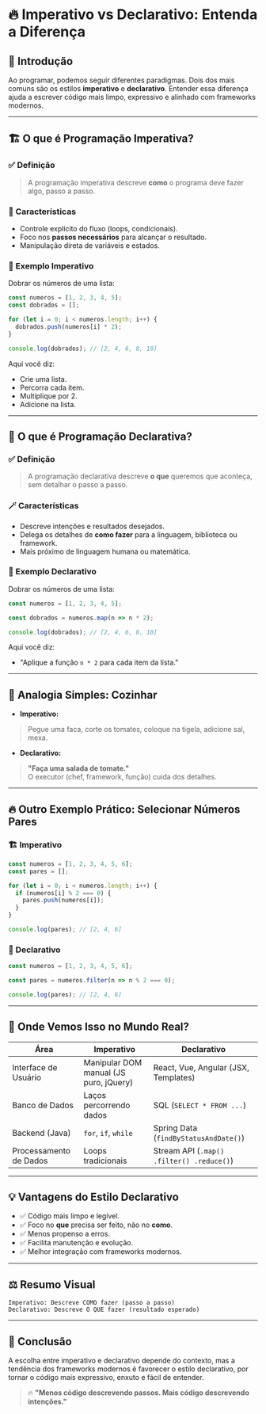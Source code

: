 
# 🔥 Imperativo vs Declarativo: Entenda a Diferença

## 🧠 Introdução

Ao programar, podemos seguir diferentes paradigmas. Dois dos mais comuns são os estilos **imperativo** e **declarativo**. Entender essa diferença ajuda a escrever código mais limpo, expressivo e alinhado com frameworks modernos.

---

## 🏗️ O que é Programação Imperativa?

### ✅ Definição

> A programação imperativa descreve **como** o programa deve fazer algo, passo a passo.

### 🔧 Características
- Controle explícito do fluxo (loops, condicionais).
- Foco nos **passos necessários** para alcançar o resultado.
- Manipulação direta de variáveis e estados.

### 🚀 Exemplo Imperativo

Dobrar os números de uma lista:

```javascript
const numeros = [1, 2, 3, 4, 5];
const dobrados = [];

for (let i = 0; i < numeros.length; i++) {
  dobrados.push(numeros[i] * 2);
}

console.log(dobrados); // [2, 4, 6, 8, 10]
```

Aqui você diz:
- Crie uma lista.
- Percorra cada item.
- Multiplique por 2.
- Adicione na lista.

---

## 🌟 O que é Programação Declarativa?

### ✅ Definição

> A programação declarativa descreve **o que** queremos que aconteça, sem detalhar o passo a passo.

### 🪄 Características
- Descreve intenções e resultados desejados.
- Delega os detalhes de **como fazer** para a linguagem, biblioteca ou framework.
- Mais próximo de linguagem humana ou matemática.

### 🚀 Exemplo Declarativo

Dobrar os números de uma lista:

```javascript
const numeros = [1, 2, 3, 4, 5];

const dobrados = numeros.map(n => n * 2);

console.log(dobrados); // [2, 4, 6, 8, 10]
```

Aqui você diz:
- "Aplique a função `n * 2` para cada item da lista."

---

## 🍅 Analogia Simples: Cozinhar

- **Imperativo:**  
> Pegue uma faca, corte os tomates, coloque na tigela, adicione sal, mexa.

- **Declarativo:**  
> **"Faça uma salada de tomate."**  
O executor (chef, framework, função) cuida dos detalhes.

---

## 🔥 Outro Exemplo Prático: Selecionar Números Pares

### 🏗️ Imperativo

```javascript
const numeros = [1, 2, 3, 4, 5, 6];
const pares = [];

for (let i = 0; i < numeros.length; i++) {
  if (numeros[i] % 2 === 0) {
    pares.push(numeros[i]);
  }
}

console.log(pares); // [2, 4, 6]
```

### 🌟 Declarativo

```javascript
const numeros = [1, 2, 3, 4, 5, 6];

const pares = numeros.filter(n => n % 2 === 0);

console.log(pares); // [2, 4, 6]
```

---

## 🧠 Onde Vemos Isso no Mundo Real?

| Área                   | Imperativo                                     | Declarativo                              |
|------------------------|-------------------------------------------------|-------------------------------------------|
| Interface de Usuário   | Manipular DOM manual (JS puro, jQuery)         | React, Vue, Angular (JSX, Templates)     |
| Banco de Dados         | Laços percorrendo dados                       | SQL (`SELECT * FROM ...`)                |
| Backend (Java)         | `for`, `if`, `while`                          | Spring Data (`findByStatusAndDate()`)    |
| Processamento de Dados | Loops tradicionais                             | Stream API (`.map() .filter() .reduce()`)|

---

## 💡 Vantagens do Estilo Declarativo

- ✅ Código mais limpo e legível.
- ✅ Foco no **que** precisa ser feito, não no **como**.
- ✅ Menos propenso a erros.
- ✅ Facilita manutenção e evolução.
- ✅ Melhor integração com frameworks modernos.

---

## ⚖️ Resumo Visual

```
Imperativo: Descreve COMO fazer (passo a passo)
Declarativo: Descreve O QUE fazer (resultado esperado)
```

---

## 🚀 Conclusão

A escolha entre imperativo e declarativo depende do contexto, mas a tendência dos frameworks modernos é favorecer o estilo declarativo, por tornar o código mais expressivo, enxuto e fácil de entender.

> 🔥 **"Menos código descrevendo passos. Mais código descrevendo intenções."**
